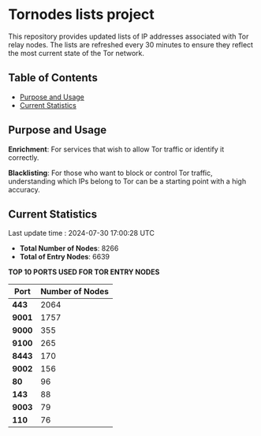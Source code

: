 # Tornodes lists project

This repository provides updated lists of IP addresses associated with Tor relay nodes. The lists are refreshed every 30 minutes to ensure they reflect the most current state of the Tor network.

## Table of Contents

- [Purpose and Usage](#purpose-and-usage)
- [Current Statistics](#current-statistics)


## Purpose and Usage

**Enrichment**: For services that wish to allow Tor traffic or identify it correctly.

**Blacklisting**: For those who want to block or control Tor traffic, understanding which IPs belong to Tor can be a starting point with a high accuracy.

## Current Statistics

Last update time : 2024-07-30 17:00:28 UTC

- **Total Number of Nodes**: 8266
- **Total of Entry Nodes**: 6639

**TOP 10 PORTS USED FOR TOR ENTRY NODES**

| **Port** | **Number of Nodes** |
|------|-----------------|
| **443**   | 2064  |
| **9001**   | 1757  |
| **9000**   | 355  |
| **9100**   | 265  |
| **8443**   | 170  |
| **9002**   | 156  |
| **80**   | 96  |
| **143**   | 88  |
| **9003**   | 79  |
| **110**   | 76  |

